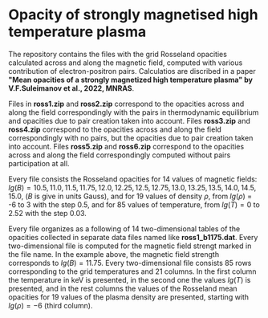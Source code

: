 # Opacity of strongly magnetised high temperature plasma

The repository contains the files with the grid Rosseland opacities calculated across and along the magnetic field, 
computed with various contribution of electron-positron pairs. 
Calculatios are discribed in a paper **"Mean opacities of a strongly magnetized high temperature plasma" by V.F.Suleimanov et al., 2022, MNRAS**.

Files in **ross1.zip** and **ross2.zip** correspond to the opacities across and along the field correspondingly with the pairs 
in thermodynamic equilibrium and opacities due to pair creation taken into account. 
Files **ross3.zip** and **ross4.zip** correspond to the opacities across and along the field correspondingly with no pairs, 
but the opacities due to pair creation taken into account. 
Files **ross5.zip** and **ross6.zip** correspond to the opacities across and along the field correspondingly computed without pairs participation at all.

Every file consists the Rosseland opacities for 14 values of magnetic fields:
$lg(B) = 10.5, 11.0, 11.5, 11.75, 12.0, 12.25, 12.5, 12.75, 13.0, 13.25, 13.5, 14.0, 14.5, 15.0$, ($B$ is give in units Gauss), 
and 
for 19 values of density $\rho$, from $lg(\rho)$ = -6 to 3 with the step $0.5$, 
and 
for 85 values of temperature, from $lg(T) = 0$ to $2.52$ with the step $0.03$.

Every file organizes as a following of 14 two-dimensional tables of the opacities collected in separate data files named like
**ross1_b1175.dat**. Every two-dimensional file is computed for the magnetic field strengt marked in the file name.
In the example above, the magnetic field strength corresponds to $lg(B) = 11.75$. 
Every two-dimensional file consists 85 rows corresponding to the grid temperatures and 21 columns. 
In the first column the temperature in keV is presented, in the second one the values $lg(T)$ is presented, 
and in the rest columns the values of the Rosseland mean opacities for 19 values of the plasma density are presented, 
starting with $lg(\rho)=-6$ (third column).
